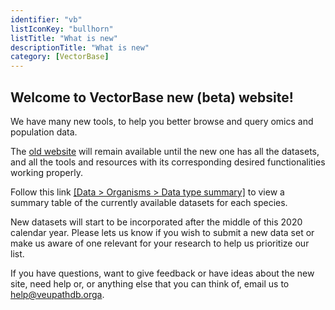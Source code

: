 ```yaml
---
identifier: "vb"
listIconKey: "bullhorn"
listTitle: "What is new"
descriptionTitle: "What is new"
category: [VectorBase]
---
```


<h2>Welcome to VectorBase new (beta) website!</h2>

<p>We have many new tools, to help you better browse and query omics and population data.</p>

<p>The <a href="https://www.vectorbase.org">old website</a> will remain available until the new one has all the datasets, and all the tools and resources with its corresponding desired functionalities working properly.</p>

<p>Follow this link <a href="/vectorbase.b47/app/search/organism/GenomeDataTypes/result">[Data > Organisms > Data type summary]</a> to view a summary table of the currently available datasets for each species.</p>

<p>New datasets will start to be incorporated after the middle of this 2020 calendar year.  Please lets us know if you wish to submit a new data set or make us aware of one relevant for your research to help us prioritize our list.</p>

<p>If you have questions, want to give feedback or have ideas about the new site, need help or, or anything else that you can think of, email us to <a href="/vectorbase.b47/app/contact-us">help@veupathdb.orga</a>.</p>  
  
</div>
